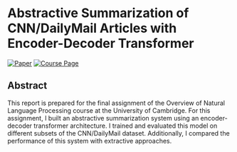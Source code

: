 # Abstractive Summarization of CNN/DailyMail Articles with Encoder-Decoder Transformer

[![Paper](https://img.shields.io/badge/Paper-007ACC?style=for-the-badge&labelColor=007ACC)](https://drive.google.com/file/d/1-w3YuVLeIrCt53YoJ6qNzkwp27rwTaza/view?usp=sharing)
[![Course Page](https://img.shields.io/badge/Course_Page-007ACC?style=for-the-badge&labelColor=007ACC)](https://www.cl.cam.ac.uk/teaching/2324/L90/)

## Abstract
This report is prepared for the final assignment of the Overview of Natural Language Processing course at the University of Cambridge. For this assignment, I built an abstractive summarization system using an encoder-decoder transformer architecture. I trained and evaluated this model on different subsets of the CNN/DailyMail dataset. Additionally, I compared the performance of this
system with extractive approaches.
